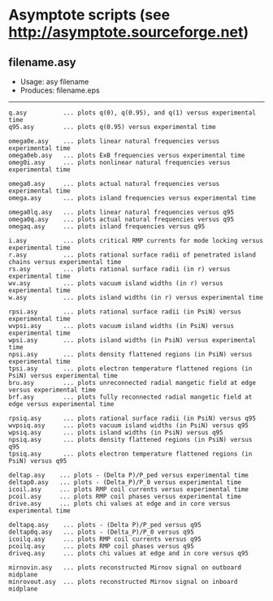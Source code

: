 # Asymptote scripts (see http://asymptote.sourceforge.net)

## filename.asy
- Usage:	    asy filename
- Produces:   filename.eps
---

	q.asy          ... plots q(0), q(0.95), and q(1) versus experimental time
	q95.asy        ... plots q(0.95) versus experimental time

	omega0e.asy    ... plots linear natural frequencies versus experimental time
	omega0eb.asy   ... plots ExB frequencies versus experimental time
	omeg0i.asy     ... plots nonlinear natural frequencies versus experimental time

	omega0.asy     ... plots actual natural frequencies versus experimental time
	omega.asy      ... plots island frequencies versus experimental time

	omega0lq.asy   ... plots linear natural frequencies versus q95
	omega0q.asy    ... plots actual natural frequencies versus q95
	omegaq.asy     ... plots island frequencies versus q95

	i.asy          ... plots critical RMP currents for mode locking versus experimental time
	r.asy          ... plots rational surface radii of penetrated island chains versus experimental time
	rs.asy         ... plots rational surface radii (in r) versus experimental time
	wv.asy         ... plots vacuum island widths (in r) versus experimental time
	w.asy          ... plots island widths (in r) versus experimental time

	rpsi.asy       ... plots rational surface radii (in PsiN) versus experimental time
	wvpsi.asy      ... plots vacuum island widths (in PsiN) versus experimental time
	wpsi.asy       ... plots island widths (in PsiN) versus experimental time
	npsi.asy       ... plots density flattened regions (in PsiN) versus experimental time
	tpsi.asy       ... plots electron temperature flattened regions (in PsiN) versus experimental time
	bru.asy        ... plots unreconnected radial mangetic field at edge versus experimental time
	brf.asy        ... plots fully reconnected radial mangetic field at edge versus experimental time
	
	rpsiq.asy      ... plots rational surface radii (in PsiN) versus q95
	wvpsiq.asy     ... plots vacuum island widths (in PsiN) versus q95
	wpsiq.asy      ... plots island widths (in PsiN) versus q95
	npsiq.asy      ... plots density flattened regions (in PsiN) versus q95
	tpsiq.asy      ... plots electron temperature flattened regions (in PsiN) versus q95
	
	deltap.asy    ... plots - (Delta P)/P_ped versus experimental time
   	deltap0.asy   ... plots - (Delta_P)/P_0 versus experimental time
	icoil.asy     ... plots RMP coil currents versus experimental time 
    pcoil.asy     ... plots RMP coil phases versus experimental time
	drive.asy     ... plots chi values at edge and in core versus experimental time

    deltapq.asy    ... plots - (Delta P)/P_ped versus q95
	deltap0q.asy   ... plots - (Delta_P)/P_0 versus q95
	icoilq.asy     ... plots RMP coil currents versus q95
    pcoilq.asy     ... plots RMP coil phases versus q95
	driveq.asy     ... plots chi values at edge and in core versus q95

	mirnovin.asy   ... plots reconstructed Mirnov signal on outboard midplane
	minrovout.asy  ... plots reconstructed Mirnov signal on inboard midplane
